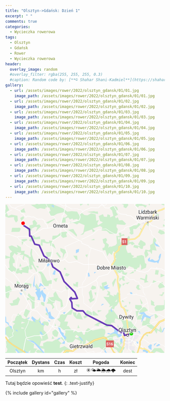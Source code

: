 ```yaml
---
title: "Olsztyn->Gdańsk: Dzień 1"
excerpt: " "
comments: true
categories:
  - Wycieczka rowerowa
tags:
  - Olsztyn
  - Gdańsk
  - Rower  
  - Wycieczka rowerowa
header:
  overlay_image: random
  #overlay_filter: rgba(255, 255, 255, 0.3)
  #caption: Random code by: [**© Shahar Shani-Kadmiel**](https://shaharkadmiel.github.io)"
gallery:
  - url: /assets/images/rower/2022/olsztyn_gdansk/01/01.jpg
    image_path: /assets/images/rower/2022/olsztyn_gdansk/01/01.jpg
  - url: /assets/images/rower/2022/olsztyn_gdansk/01/02.jpg
    image_path: /assets/images/rower/2022/olsztyn_gdansk/01/02.jpg
  - url: /assets/images/rower/2022/olsztyn_gdansk/01/03.jpg
    image_path: /assets/images/rower/2022/olsztyn_gdansk/01/03.jpg
  - url: /assets/images/rower/2022/olsztyn_gdansk/01/04.jpg
    image_path: /assets/images/rower/2022/olsztyn_gdansk/01/04.jpg
  - url: /assets/images/rower/2022/olsztyn_gdansk/01/05.jpg
    image_path: /assets/images/rower/2022/olsztyn_gdansk/01/05.jpg
  - url: /assets/images/rower/2022/olsztyn_gdansk/01/06.jpg
    image_path: /assets/images/rower/2022/olsztyn_gdansk/01/06.jpg
  - url: /assets/images/rower/2022/olsztyn_gdansk/01/07.jpg
    image_path: /assets/images/rower/2022/olsztyn_gdansk/01/07.jpg
  - url: /assets/images/rower/2022/olsztyn_gdansk/01/08.jpg
    image_path: /assets/images/rower/2022/olsztyn_gdansk/01/08.jpg
  - url: /assets/images/rower/2022/olsztyn_gdansk/01/09.jpg
    image_path: /assets/images/rower/2022/olsztyn_gdansk/01/09.jpg
  - url: /assets/images/rower/2022/olsztyn_gdansk/01/10.jpg
    image_path: /assets/images/rower/2022/olsztyn_gdansk/01/10.jpg
---
```

![mapka](/assets/images/rower/2022/olsztyn_gdansk/01/mapka.png)

|Początek|Dystans|Czas|Koszt|Pogoda|Koniec|
|:---:|:---:|:---:|:---:|:---:|:---:|
|Olsztyn| km| h| zł|☀️🌤️🌥️🌦️🌧️🌩️| dest|

Tutaj będzie opowieść **test**.
{: .text-justify}

{% include gallery id="gallery" %}
<!-- {% include video id="770VWcs8g9E" provider="youtube" %} -->

